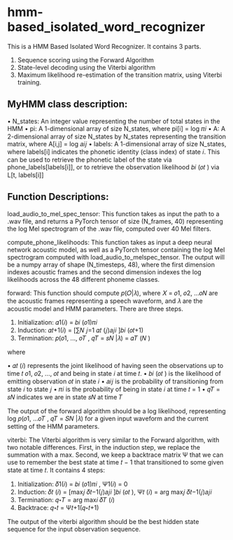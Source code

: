 # hmm-based_isolated_word_recognizer

This is a HMM Based Isolated Word Recognizer. It contains 3 parts.

1. Sequence scoring using the Forward Algorithm
2. State-level decoding using the Viterbi algorithm
3. Maximum likelihood re-estimation of the transition matrix, using Viterbi training.

## MyHMM class description:

• N_states: An integer value representing the number of total states in the HMM
• pi: A 1-dimensional array of size N_states, where pi[i] = log 𝜋𝑖
• A: A 2-dimensional array of size N_states by N_states representing the transition matrix, where A[i,j] = log 𝑎𝑖𝑗
• labels: A 1-dimensional array of size N_states, where labels[i] indicates the phonetic identity (class index) of state 𝑖. This can be used to retrieve the phonetic label of the state via phone_labels[labels[i]], or to retrieve the observation likelihood 𝑏𝑖 (𝑜𝑡 ) via L[t, labels[i]]

## Function Descriptions:

load_audio_to_mel_spec_tensor: This function takes as input the path to a .wav file, and returns a PyTorch tensor of size (N_frames, 40) representing the log Mel spectrogram of the .wav file, computed over 40 Mel filters.

compute_phone_likelihoods: This function takes as input a deep neural network acoustic model, as well as a PyTorch tensor containing the log Mel spectrogram computed with load_audio_to_melspec_tensor. The output will be a numpy array of shape (N_timesteps, 48), where the first dimension indexes acoustic frames and the second dimension indexes the log likelihoods across the 48 different phoneme classes.

forward: This function should compute 𝑝(𝑂|𝜆), where 𝑋 = 𝑜1, 𝑜2, ...𝑜𝑁 are the acoustic frames representing a speech waveform, and 𝜆 are the acoustic model and HMM parameters. There are three steps.

1. Initialization: 𝛼1(𝑖) = 𝑏𝑖 (𝑜1)𝜋𝑖
2. Induction: 𝛼𝑡+1(𝑖) = [∑𝑁 𝑗=1 𝛼𝑡 (𝑗)𝑎𝑗𝑖 ]𝑏𝑖 (𝑜𝑡+1)
3. Termination: 𝑝(𝑜1, ..., 𝑜𝑇 , 𝑞𝑇 = 𝑠𝑁 |𝜆) = 𝛼𝑇 (𝑁 )

where

• 𝛼𝑡 (𝑖) represents the joint likelihood of having seen the observations up to time 𝑡 𝑜1, 𝑜2, ..., 𝑜𝑡 and being in state 𝑖 at time 𝑡.
• 𝑏𝑖 (𝑜𝑡 ) is the likelihood of emitting observation 𝑜𝑡 in state 𝑖
• 𝑎𝑖𝑗 is the probability of transitioning from state 𝑖 to state 𝑗
• 𝜋𝑖 is the probability of being in state 𝑖 at time 𝑡 = 1
• 𝑞𝑇 = 𝑠𝑁 indicates we are in state 𝑠𝑁 at time 𝑇

The output of the forward algorithm should be a log likelihood, representing log 𝑝(𝑜1, ...𝑜𝑇 , 𝑞𝑇 = 𝑆𝑁 |𝜆) for a given input waveform and the current setting of the HMM parameters.

viterbi: The Viterbi algorithm is very similar to the Forward algorithm, with two notable differences. First, in the induction step, we replace the summation with a max. Second, we keep a backtrace matrix Ψ that we can use to remember the best state at time 𝑡 − 1 that transitioned to some given state at time 𝑡. It contains 4 steps:

1. Initialization: 𝛿1(𝑖) = 𝑏𝑖 (𝑜1)𝜋𝑖 , Ψ1(𝑖) = 0
2. Induction: 𝛿𝑡 (𝑖) = [max𝑗 𝛿𝑡−1(𝑗)𝑎𝑗𝑖 ]𝑏𝑖 (𝑜𝑡 ), Ψ𝑡 (𝑖) = arg max𝑗 𝛿𝑡−1(𝑗)𝑎𝑗𝑖
3. Termination: 𝑞⋆𝑇 = arg max𝑖 𝛿𝑇 (𝑖)
4. Backtrace: 𝑞⋆𝑡 = Ψ𝑡+1(𝑞⋆𝑡+1)

The output of the viterbi algorithm should be the best hidden state sequence for the input observation sequence.

